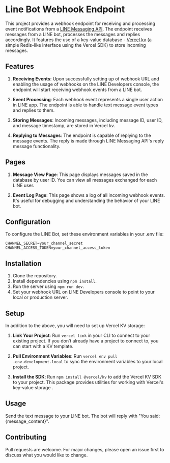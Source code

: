 # Line Bot Webhook Endpoint 

This project provides a webhook endpoint for receiving and processing event notifications from a [LINE Messaging API](https://developers.line.biz/en/services/messaging-api/). The endpoint receives messages from a LINE bot, processes the messages and replies accordingly. It features the use of a key-value database - [Vercel kv](https://github.com/vercel/kv) (a simple Redis-like interface using the Vercel SDK) to store incoming messages.

## Features

1. **Receiving Events**: Upon successfully setting up of webhook URL and enabling the usage of webhooks on the LINE Developers console, the endpoint will start receiving webhook events from a LINE bot.

2. **Event Processing**: Each webhook event represents a single user action in LINE app. The endpoint is able to handle text message event types and replies to them.

3. **Storing Messages**: Incoming messages, including message ID, user ID, and message timestamp, are stored in Vercel kv.

4. **Replying to Messages**: The endpoint is capable of replying to the message events. The reply is made through LINE Messaging API's reply message functionality.

## Pages

1. **Message View Page**: This page displays messages saved in the database by user ID. You can view all messages exchanged for each LINE user.

2. **Event Log Page**: This page shows a log of all incoming webhook events. It's useful for debugging and understanding the behavior of your LINE bot.

## Configuration

To configure the LINE Bot, set these environment variables in your .env file:

```dotenv
CHANNEL_SECRET=your_channel_secret
CHANNEL_ACCESS_TOKEN=your_channel_access_token
```

## Installation

1. Clone the repository.
2. Install dependencies using `npm install`.
3. Run the server using `npm run dev`.
4. Set your webhook URL on LINE Developers console to point to your local or production server.

## Setup

In addition to the above, you will need to set up Vercel KV storage:

1. **Link Your Project**: Run `vercel link` in your CLI to connect to your existing project. If you don’t already have a project to connect to, you can start with a KV template.

2. **Pull Environment Variables**: Run `vercel env pull .env.development.local` to sync the environment variables to your local project.

3. **Install the SDK**: Run `npm install @vercel/kv` to add the Vercel KV SDK to your project. This package provides utilities for working with Vercel's key-value storage .

## Usage

Send the text message to your LINE bot. The bot will reply with "You said: {message_content}".

## Contributing

Pull requests are welcome. For major changes, please open an issue first to discuss what you would like to change.